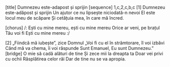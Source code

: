 [title] Dumnezeu este-adapost și sprijin
[sequence] 1,c,2,c,b,c
[1]
Dumnezeu este-adăpost și sprijin
Un ajutor ce nu lipsește niciodată-n nevoi
El este locul meu de scăpare
Și cetățuia mea, în care mă încred.

[chorus]
/: Ești cu mine mereu, ești cu mine mereu
Orice ar veni, pe brațul Tău voi fi
Ești cu mine mereu :/

[2]
„Fiindcă mă iubește”, zice Domnul
„Voi fi cu el în strâmtorare, îl voi izbăvi
Când mă va chema, îi voi răspunde
Sunt Emanuel, Eu sunt Dumnezeu.”
[bridge]
O mie să cadă alături de tine
Și zece mii la dreapta ta
Doar vei privi cu ochii
Răsplătirea celor răi
Dar de tine nu se va apropia.

